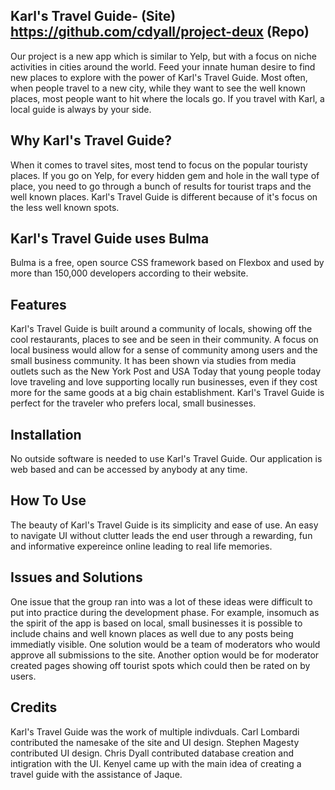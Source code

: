 ## Karl's Travel Guide-  (Site) https://github.com/cdyall/project-deux (Repo)
Our project is a new app which is similar to Yelp, but with a focus on niche activities in cities around the world. Feed your innate human desire to find new places to explore with the power of Karl's Travel Guide. Most often, when people travel to a new city, while they want to see the well known places, most people want to hit where the locals go. If you travel with Karl, a local guide is always by your side. 

## Why Karl's Travel Guide?
When it comes to travel sites, most tend to focus on the popular touristy places. If you go on Yelp, for every hidden gem and hole in the wall type of place, you need to go through a bunch of results for tourist traps and the well known places. Karl's Travel Guide is different because of it's focus on the less well known spots. 

## Karl's Travel Guide uses Bulma
Bulma is a free, open source CSS framework based on Flexbox and used by more than 150,000 developers according to their website.

## Features 
Karl's Travel Guide is built around a community of locals, showing off the cool restaurants, places to see and be seen in their community. A focus on local business would allow for a sense of community among users and the small business community. It has been shown via studies from media outlets such as the New York Post and USA Today that young people today love traveling and love supporting locally run businesses, even if they cost more for the same goods at a big chain establishment. Karl's Travel Guide is perfect for the traveler who prefers local, small businesses. 

## Installation
No outside software is needed to use Karl's Travel Guide. Our application is web based and can be accessed by anybody at any time. 

## How To Use
The beauty of Karl's Travel Guide is its simplicity and ease of use. An easy to navigate UI without clutter leads the end user through a rewarding, fun and informative expereince online leading to real life memories. 

## Issues and Solutions
One issue that the group ran into was a lot of these ideas were difficult to put into practice during the development phase. For example, insomuch as the spirit of the app is based on local, small businesses it is possible to include chains and well known places as well due to any posts being immediatly visible. One solution would be a team of moderators who would approve all submissions to the site. Another option would be for moderator created pages showing off tourist spots which could then be rated on by users. 


## Credits
Karl's Travel Guide was the work of multiple indivduals. Carl Lombardi contributed the namesake of the site and UI design. Stephen Magesty contributed UI design. Chris Dyall contributed database creation and intigration with the UI. Kenyel came up with the main idea of creating a travel guide with the assistance of Jaque.
